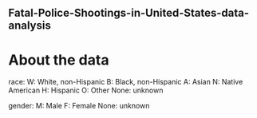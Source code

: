 ## Fatal-Police-Shootings-in-United-States-data-analysis

# About the data

race:
W: White, non-Hispanic
B: Black, non-Hispanic
A: Asian
N: Native American
H: Hispanic
O: Other
None: unknown

gender:
M: Male
F: Female
None: unknown


